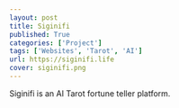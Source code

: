```yaml
---
layout: post
title: Siginifi
published: True
categories: ['Project']
tags: ['Websites', 'Tarot', 'AI']
url: https://siginifi.life
cover: siginifi.png
---
```


Siginifi is an AI Tarot fortune teller platform.